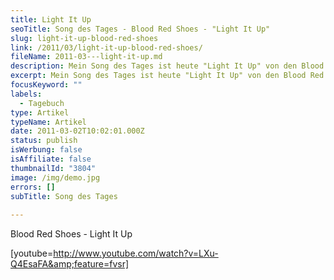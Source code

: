 ```yaml
---
title: Light It Up
seoTitle: Song des Tages - Blood Red Shoes - "Light It Up"
slug: light-it-up-blood-red-shoes
link: /2011/03/light-it-up-blood-red-shoes/
fileName: 2011-03---light-it-up.md
description: Mein Song des Tages ist heute "Light It Up" von den Blood Red Shoes.
excerpt: Mein Song des Tages ist heute "Light It Up" von den Blood Red Shoes.
focusKeyword: ""
labels:
  - Tagebuch
type: Artikel
typeName: Artikel
date: 2011-03-02T10:02:01.000Z
status: publish
isWerbung: false
isAffiliate: false
thumbnailId: "3804"
image: /img/demo.jpg
errors: []
subTitle: Song des Tages
  
---
```


Blood Red Shoes - Light It Up

[youtube=http://www.youtube.com/watch?v=LXu-Q4EsaFA&amp;feature=fvsr]

  